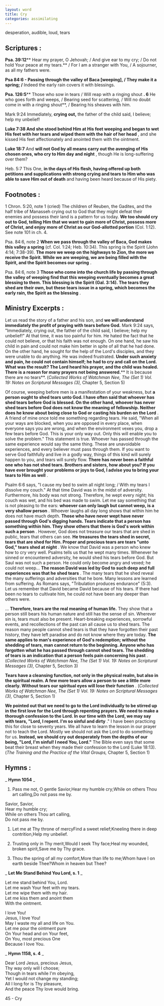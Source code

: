 ```yaml
---
layout: word
title: Cry
categories: assimilating
---
```


desperation, audible, loud, tears

## Scriptures :

**Psa. 39:12**** Hear my prayer, O Jehovah; / And give ear to my cry; / Do not hold Your peace at my tears.** / For I am a stranger with You, / A sojourner, as all my fathers were.

**Psa 84:6 - Passing through the valley of Baca [weeping], / They make it a spring; /** Indeed the early rain covers it with blessings.

**Psa. 126:5**** Those who sow in tears / Will reap with a ringing shout **. 6** He who goes forth and weeps, / Bearing seed for scattering, / Will no doubt come in with a ringing shout**, / Bearing his sheaves with him.

Mark 9:24 Immediately, **crying out,** the father of the child said, I believe; help my unbelief!

**Luke 7:38 And she stood behind Him at His feet weeping and began to wet His feet with her tears and wiped them with the hair of her head** , and she kissed His feet affectionately and anointed them with the ointment.

**Luke 18:7** And **will not God by all means carry out the avenging of His chosen ones, who cry to Him day and night** , though He is long-suffering over them?

Heb. 5:7 This One, **in the days of His flesh, having offered up both petitions and supplications with strong crying and tears to Him who was able to save Him out of death** and having been heard because of His piety.

## Footnotes :

1 Chron. 5:20, note 1 (cried) The children of Reuben, the Gadites, and the half tribe of Manasseh crying out to God that they might defeat their enemies and possess their land is a pattern for us today. **We too should cry out to God, telling Him that we want to gain more of Christ, possess more of Christ, and enjoy more of Christ as our God-allotted portion** (Col. 1:12). See note 101 in ch. 4.

Psa. 84:6, note 2 **When we pass through the valley of Baca, God makes this valley a spring** (cf. Col. 1:24; Heb. 10:34). This spring is the Spirit (John 4:14; 7:38-39). **The more we weep on the highways to Zion, the more we receive the Spirit. While we are weeping, we are being filled with the Spirit, and the Spirit becomes our spring** .

Psa. 84:6, note 3 **Those who come into the church life by passing through the valley of weeping find that this weeping eventually becomes a great blessing to them. This blessing is the Spirit (Gal. 3:14). The tears they shed are their own, but these tears issue in a spring, which becomes the early rain, the Spirit as the blessing** .

## Ministry Excerpts :

Let us read the story of a father and his son, and **we will understand immediately the profit of praying with tears before God.** Mark 9:24 says, "Immediately, crying out, the father of the child said, I believe; help my unbelief!" At that time, it was too painful for him. He hated the fact that he could not believe, or that his faith was not enough. On one hand, he saw his child in pain and could not make him better in spite of all that he had done. On the other hand, he sought for the help of the Lord's disciples, and they were unable to do anything. He was indeed frustrated. **Under such anxiety and pain, he could not contain himself; he had to cry and call on the Lord. What was the result? The Lord heard his prayer, and the child was healed. There is a reason for many prayers not being answered.**** It is because there are no tears**. (_Collected Works of Watchman Nee, The (Set 1) Vol. 19: Notes on Scriptural Messages (3),_ Chapter 5, Section 5)

Of course, weeping before men is a manifestation of your weakness, but **a person ought to shed tears unto God. I have often said that whoever has shed tears before God is blessed. On the other hand, whoever has never shed tears before God does not know the meaning of fellowship. Neither does he know about being close to God or casting his burden on the Lord** . A friend of mine once told me something regarding tears. He said, "When all your ways are blocked, when you are opposed in every place, when everyone says you are wrong, and when the environment vexes you, drop a few tears before God. This is your only way out. Only this will enable you to solve the problem." This statement is true. Whoever has passed through the same experience would say the same thing. These are unavoidable experiences, and every believer must pass through them. If you want to serve God faithfully and live in a godly way, things of this kind will surely happen to you, and tears will surely flow. **There has never been a faithful one who has not shed tears. Brothers and sisters, how about you? If you have ever brought your problems or joys to God, I advise you to bring your tears to Him as well** .

Psalm 6:6 says, "I cause my bed to swim all night long; / With my tears I dissolve my couch." At that time David was in the midst of adversity. Furthermore, his body was not strong. Therefore, he wept every night; his couch was wet, and his bed was made to swim. Let me say something that is not pleasing to the ears: **whoever can only laugh but cannot weep, is a very shallow person** . Whoever laughs all day long shows that within him he does not have much depth. **Those who have never wept have never passed through God's digging hands. Tears indicate that a person has something within him. They show others that there is God's work within such a person** . However, God does not treasure our tears that are shed in public, tears that others can see. **He treasures the tears shed in secret, tears that are shed for Him. Proper and precious tears are tears "unto God," tears shed at night** . We know that David was a person who knew how to cry very well. Psalms tells us that he wept many times. Whenever he sinned or encountered adversity, he would shed his tears before God. But Saul was not such a person. He could only become angry and vexed; he could not weep… **The reason David was led by God to such deep and full experiences was that he shed tears** . The many tears that he shed reveal the many sufferings and adversities that he bore. Many lessons are learned from suffering. As Romans says, "Tribulation produces endurance" (5:3). Let us remember that David became David because of his tears. If there had been no tears to cultivate him, he could not have been any deeper than others were.

… **Therefore, tears are the real meaning of human life.** They show that a person still bears his human nature and still has the sense of sin. Wherever sin is, tears must also be present. Heart-breaking experiences, sorrowful events, and recollections of the past can all cause us to shed tears. The reason many people cannot shed tears is that they have forgotten their past history, they have left paradise and do not know where they are today. **The same applies to man's experience of God's redemption; without the shedding of tears, man cannot return to the beginning. Anyone who has forgotten what he has passed through cannot shed tears. The shedding of tears is an indication that a person feels pain concerning his past** . (_Collected Works of Watchman Nee, The (Set 1) Vol. 19: Notes on Scriptural Messages (3),_ Chapter 5, Section 3)

**Tears have a cleansing function, not only in the physical realm, but also in the spiritual realm. A few more tears allow a person to see a little more clearly. Without tears our spiritual eyes will lose their function** . (_Collected Works of Watchman Nee, The (Set 1) Vol. 19: Notes on Scriptural Messages (3),_ Chapter 5, Section 1)

**We pointed out that we need to go to the Lord individually to be stirred up in the first love for the Lord through repenting prayers. We need to make a thorough confession to the Lord. In our time with the Lord, we may say with tears, "Lord, I repent. I'm so sinful and dirty** ." I have been practicing this for close to seventy years. We all have to learn the lesson in our prayer not to teach the Lord. Mostly we should not ask the Lord to do something for us. **Instead, we should cry out desperately from the depths of our being, "Lord, I'm sinful! I need You, Lord."** The Bible even says that some beat their breast when they made their confession to the Lord (Luke 18:13). (_The Training and the Practice of the Vital Groups,_ Chapter 5, Section 1)

## Hymns :

_ **Hymn 1054** _

1. Pass me not, O gentle Savior,Hear my humble cry;While on others Thou art calling,Do not pass me by.

Savior, Savior,  
Hear my humble cry;  
While on others Thou art calling,  
Do not pass me by.

1. Let me at Thy throne of mercyFind a sweet relief;Kneeling there in deep contrition,Help my unbelief.

1. Trusting only in Thy merit,Would I seek Thy face;Heal my wounded, broken spirit,Save me by Thy grace.

1. Thou the spring of all my comfort,More than life to me;Whom have I on earth beside Thee?Whom in heaven but Thee?

_ **Let Me Stand Behind You Lord, s. 1** _

Let me stand behind You, Lord.  
Let me wash Your feet with my tears.  
Let me wipe them with my hair.  
Let me kiss them and anoint them  
With the ointment.

I love You!  
Jesus, I love You!  
May I waste my all and life on You.  
Let me pour the ointment pure  
On Your head and on Your feet,  
On You, most precious One  
Because I love You.

_ **Hymn 1158, s. 4** _

Dear Lord Jesus, precious Jesus,  
Thy way only will I choose;  
Though in tears while I'm obeying,  
Yet I would not change my standing;  
All I long for is Thy pleasure,  
And the peace Thy love would bring.

45 - Cry
